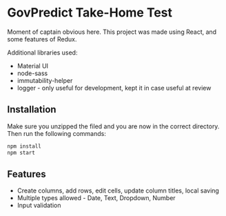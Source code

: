 
# GovPredict Take-Home Test

Moment of captain obvious here. This project was made using React, and some features of Redux.

Additional libraries used: 
* Material UI
* node-sass
* immutability-helper
* logger - only useful for development, kept it in case useful at review


## Installation

Make sure you unzipped the filed and you are now in the correct directory. Then run the following commands:

```bash
npm install
npm start

```

## Features  
* Create columns, add rows, edit cells, update column titles, local saving
* Multiple types allowed - Date, Text, Dropdown, Number
* Input validation 
